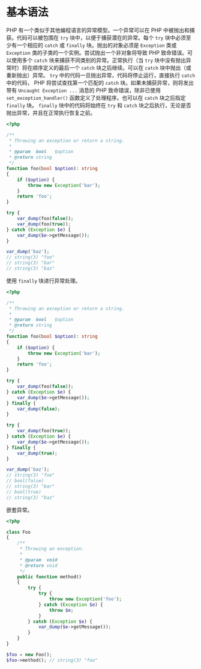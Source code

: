 # 基本语法

PHP 有一个类似于其他编程语言的异常模型。一个异常可以在 PHP 中被抛出和捕获。代码可以被包围在 `try` 块中，以便于捕获潜在的异常。每个 `try` 块中必须至少有一个相应的 `catch` 或 `finally` 块。抛出的对象必须是 `Exception` 类或 `Exception` 类的子类的一个实例。尝试抛出一个非对象将导致 PHP 致命错误。可以使用多个 `catch` 块来捕获不同类别的异常。正常执行（当 `try` 块中没有抛出异常时）将在顺序定义的最后一个 `catch` 块之后继续。可以在 `catch` 块中抛出（或重新抛出）异常。 `try` 中的代码一旦抛出异常，代码将停止运行，直接执行 `catch` 中的代码， PHP 将尝试查找第一个匹配的 `catch` 块。如果未捕获异常，则将发出带有 `Uncaught Exception ...` 消息的 PHP 致命错误，除非已使用 `set_exception_handler()` 函数定义了处理程序。也可以在 `catch` 块之后指定 `finally` 块。 `finally` 块中的代码将始终在 `try` 和 `catch` 块之后执行，无论是否抛出异常，并且在正常执行恢复之前。

```php
<?php

/**
 * Throwing an exception or return a string.
 *
 * @param  bool   $option
 * @return string
 */
function foo(bool $option): string
{
    if ($option) {
        throw new Exception('bar');
    }
    return 'foo';
}

try {
    var_dump(foo(false));
    var_dump(foo(true));
} catch (Exception $e) {
    var_dump($e->getMessage());
}

var_dump('baz');
// string(3) "foo"
// string(3) "bar"
// string(3) "baz"

```

使用 `finally` 块进行异常处理。

```php
<?php

/**
 * Throwing an exception or return a string.
 *
 * @param  bool   $option
 * @return string
 */
function foo(bool $option): string
{
    if ($option) {
        throw new Exception('bar');
    }
    return 'foo';
}

try {
    var_dump(foo(false));
} catch (Exception $e) {
    var_dump($e->getMessage());
} finally {
    var_dump(false);
}

try {
    var_dump(foo(true));
} catch (Exception $e) {
    var_dump($e->getMessage());
} finally {
    var_dump(true);
}

var_dump('baz');
// string(3) "foo"
// bool(false)
// string(3) "bar"
// bool(true)
// string(3) "baz"

```

嵌套异常。

```php
<?php

class Foo
{
    /**
     * Throwing an exception.
     *
     * @param  void
     * @return void
     */
    public function method()
    {
        try {
            try {
                throw new Exception('foo');
            } catch (Exception $e) {
                throw $e;
            }
        } catch (Exception $e) {
            var_dump($e->getMessage());
        }
    }
}

$foo = new Foo();
$foo->method(); // string(3) "foo"

```

